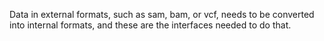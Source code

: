 Data in external formats, such as sam, bam, or vcf, needs to be converted into 
internal formats, and these are the interfaces needed to do that.
